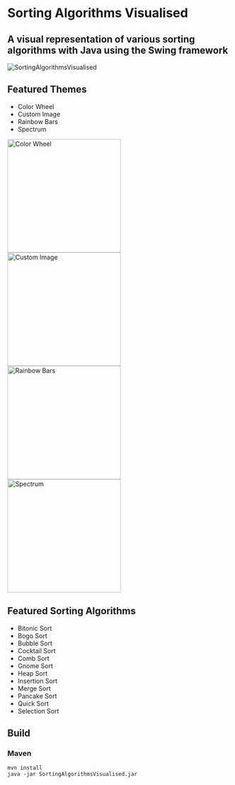 # Sorting Algorithms Visualised

## A visual representation of various sorting algorithms with Java using the Swing framework

![SortingAlgorithmsVisualised](https://user-images.githubusercontent.com/63204672/101838383-672ad600-3b38-11eb-8d1b-5439ab65f192.png)

## Featured Themes
 - Color Wheel
 - Custom Image
 - Rainbow Bars
 - Spectrum

<img src="https://user-images.githubusercontent.com/63204672/101838345-59755080-3b38-11eb-9fc8-387653736865.png" alt="Color Wheel" width="256">
<img src="https://user-images.githubusercontent.com/63204672/101839747-d3a6d480-3b3a-11eb-9d6e-9c72c89e11c1.png" alt="Custom Image" width="256">
<br>
<img src="https://user-images.githubusercontent.com/63204672/101838372-63974f00-3b38-11eb-87eb-c8a9fac15fe0.png" alt="Rainbow Bars" width="256">
<img src="https://user-images.githubusercontent.com/63204672/101838379-65f9a900-3b38-11eb-8d54-180cb0b4919b.png" alt="Spectrum" width="256">

## Featured Sorting Algorithms
- Bitonic Sort
- Bogo Sort
- Bubble Sort
- Cocktail Sort
- Comb Sort
- Gnome Sort
- Heap Sort
- Insertion Sort
- Merge Sort
- Pancake Sort
- Quick Sort
- Selection Sort


## Build
### Maven
```
mvn install
java -jar SortingAlgorithmsVisualised.jar
```

